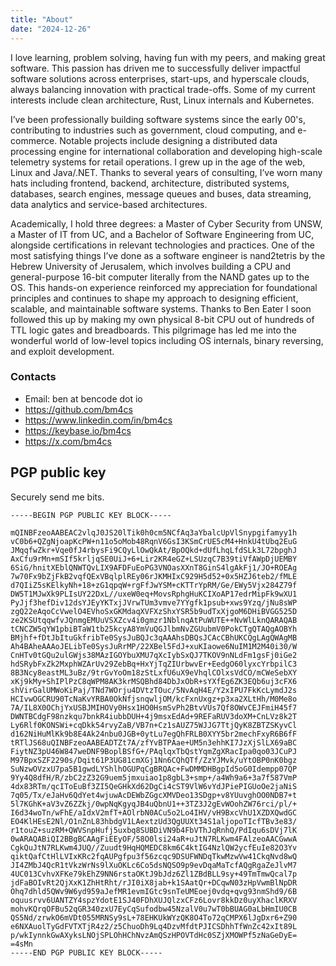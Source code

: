 ```yaml
---
title: "About"
date: "2024-12-26"
---
```


I love learning, problem solving, having fun with my peers, and making great software. This passion has driven me to successfully deliver impactful software solutions across enterprises, start-ups, and hyperscale clouds, always balancing innovation with practical trade-offs. Some of my current interests include clean architecture, Rust, Linux internals and Kubernetes.

I’ve been professionally building software systems since the early 00's, contributing to industries such as government, cloud computing, and e-commerce. Notable projects include designing a distributed data processing engine for international collaboration and developing high-scale telemetry systems for retail operations. I grew up in the age of the web, Linux and Java/.NET. Thanks to several years of consulting, I’ve worn many hats including frontend, backend, architecture, distributed systems, databases, search engines, message queues and buses, data streaming, data analytics and service-based architectures.

Academically, I hold three degrees: a Master of Cyber Security from UNSW, a Master of IT from UC, and a Bachelor of Software Engineering from UC, alongside certifications in relevant technologies and practices. One of the most satisfying things I’ve done as a software engineer is nand2tetris by the Hebrew University of Jerusalem, which involves building a CPU and general-purpose 16-bit computer literally from the NAND gates up to the OS. This hands-on experience reinforced my appreciation for foundational principles and continues to shape my approach to designing efficient, scalable, and maintainable software systems. Thanks to Ben Eater I soon followed this up by making my own physical 8-bit CPU out of hundreds of TTL logic gates and breadboards. This pilgrimage has led me into the wonderful world of low-level topics including OS internals, binary reversing, and exploit development.

### Contacts

- Email: ben at bencode dot io
- <https://github.com/bm4cs>
- <https://www.linkedin.com/in/bm4cs>
- <https://keybase.io/bm4cs>
- <https://x.com/bm4cs>

## PGP public key

Securely send me bits.

```
-----BEGIN PGP PUBLIC KEY BLOCK-----

mQINBFzeoAABEAC2vlqJ0JS20lTik0h0cm5NCfAq3aYbalcUpVlSnypgifamyy1h
vC0b6+QZgNjoapKcPW+n11o5oMob48RqnV6GsI3KSmCrUE5cM4+HnkU4tUbq2EuG
JMqqfwZkr+Vqe0fJ4rbysFi9CQyLlOwQkAt/BpOQkd+dUfLhqLfdSLk3L72bpghJ
AxCfu9rMn+mSIf5krljqSE0UiJ+6+Lir2KR4eGZ+LSUzqC7B39tiVfAWpDjUEMBY
6SiG/hnitXEblQNWTQvLIX9AFDFuEoPG3VNOasXXnT8GinS4lgAkFj1/JO+ROEAg
7w70Fx9bZjFkB2vqfQExVBqlplREy06rJKMHIxC929H5d52+0x5HZJ6teb2/fMLE
d7QIiZ5sKElkyNh+18+zG1qpqW+rgFfJwYSM+cKTTrYpRM/Ge/EWy5Vjx284Z79f
DW5T1MJwXk9PLIsUY22DxL//uxeW0eq+MovsRphgHuKCIXoAP17edrMipFk9wXU1
PyJjf3hefDiv12dsYJEyYKTxjJVrwTUm3vmve7YYgfk1psub+xws9Yzq/jNu8sWP
zgQ22eAqoCcVwelO4EVhoSxGKMdaqXVFXzShxYSR5b9udTxXjgoM6DHiBVGG525D
ze2KSUtqqwfvJQnmgEMUuVSXZcv4i0gmzr1NblnqAtPuWUTE++NvWlLknQARAQAB
tCNCZW5qYW1pbiBTaW1tb25kcyA8YmVuQGJlbmNvZGUubmV0PokCTgQTAQgAOBYh
BMjhf+fDtJbItuGkfribTe0SysJuBQJc3qAAAhsDBQsJCAcCBhUKCQgLAgQWAgMB
Ah4BAheAAAoJELibTe0SysJuRrMP/22XBel5FdJ+xuKIaowe6NuIM1M2M40i30/W
CnHTv0tGQu2ulGWjs38MAzIGOYbuXMU7qXcIybSxQJ7TKOV9nNLdFm1gsFj0iGe2
hdSRybFxZk2MxphWZArUv29ZebBq+HxYjTqZIUrbwvEr+EedgO60lyxcYrbpilC3
8B3Ncy8eastML3uBz/9trGvYoOm18zStLxfU6uX9eVhqlCOlxsVdCO/mCWeSebXY
xKj9kMy+ShIPlPzC8qWPM8AK3krMSQBhd84DbJxObR+sYXfEg6ZK3EQb6uj3cFX6
shVirGalUMWoKiPaj/TNd7WOrju4DVtzTOuc/5NvAqH4E/Y2xIPU7FkKcLymdJ2s
HCIvwOGCRU90TcNaKvYRBA0OkNfjsnqwljOM/kcFxnUxgz+p3xa2XLtHh/M0Me8o
7A/IL8X0OChjYxUSBJMIHOVy0Hsx1HO0HsmSvPh2BtvVUs7Qf8OWvCEJFmiH45f7
DWNTBCdgF98nzkqu7bnkR4iubbDUH+4j9msxEdAd+9REFaRUV3doXM+CnLVz8k2T
Ly6Rlf0KONSWi+cqDkk54rvyZaB/VB7n+Cz1sAUZ75WJJG7TtjQyK8ZBTZSKyvCl
d162NiHuMlKk9b8E4Ak24nbu0JGB+0ytLu7egQhFRLB0XYY5br2mechFxyR6B6fF
tRTlJS68uQINBFzeoAABEADTZt7A/zfYvBTPAae+UM5n3ehhKI7JzXjSlLX69aBC
FiytNZ3pU46W847weDNF9BoplBSfG+/PAqlqxTbQstYqmZgXRacIpa0qo03JCuPJ
M97BpxSZF2290s/Dqit61P3UG81cmXGj1Nn6CQhQTf/ZzYJMvk/uYtOBP0nK0bgz
SuNzwOVzxU7pa5B1gwdLYShlhOGUPqCgBRQAc+FwDMMDHBgpId5oG0Idempp07QP
9Yy4Q8dfH/R/zbC2zZ32G9uem5jmxuiao1p8gbL3+smp+/a4Wh9a6+3a7f587VmP
4dx83RTm/qcIToEuBf3ZI5QeGHkXd62DgCi4cST9VlW6vYdJPiePIGUoOe2jaNiS
7q05/Tx/eJaHv6QdYet4wjuwAcDEWbZGgcXMVDeo13SDgp+v8YUuvghOO0NDB7+t
5l7KGhK+aV3vZ6ZZkj/0wpNqKgyqJB4uQbnU1++3TZ3J2gEvWOohZW76rci/pl/+
I6d34woTn/wFhE/aIdxV2mfT+AOlrbN0ACu5o2Lo4IHV/vH9BxcVhU1XZDXQwdGC
EO4KlHEsE2Nl/O1nZnL83hbdgV1LAextzUd3QgUUXt34S1aljopoTIcfTBv3e83/
r1touZ+suzRM+QWVSnpHufj5uxbq8SUBDiVN9b4FbVThJqRnhQ/PdIqu6sDVj7lK
0wARAQABiQI2BBgBCAAgFiEEyOF/58O0lsi24aR+uJtN7RLKwm4FAlzeoAACGwwA
CgkQuJtN7RLKwm4JUQ//Zuudt9HqHQMEDC8km6C4ktIG4NzlQW2ycfEuIe82O3Yv
qiktQafCtHlLVIxKRc2fqAUPgfpu3f56zcqc9DSUFWNDqTkwMzwVw41CkqNvd8wQ
JI4ZMbJ4QcR1tVkzWrNs9lXuOKLc6Co5dsNQSO9p9evDqaMaTcfAQgRgaZeJlvM7
4UC013CvhvXFKe79kEhZ9NN6rstaOKtJ9bJdz6Zl1ZBdBLL9sy+49TmTmwQcal7p
jdFaBOIvRt2QjXxK1ZhHtRht/rJI0iX8jab+k1SAatQr+DCqwN03zHpVwmBlNpDR
Ohq7dhld5QWv9W6yd959aJefMR1evmIGtc9snTeUMEoej0vdq+qvg93nmShd9/6B
oquusrvv6UANTZY4spzYdotE1SJ40FDhXUJQlzxCFz6Lovr8kkDz0uyXhaclKRXV
mohvKQrqOFBu52qGR340zxU7EyCqSufodbw45NzalV0u7wT0bBUAG0aLbHmIU0CB
QS5Nd/zrwkO6mVDt055MRNSy9sL+78EHKUkWYzQK8O4To72qCMPX6lJgDxr6+Z90
e6NXAuolTyGdFVTXTjR4z2/z5ChuoDh9Lq4DzvMfdtPJICSDhhTfWnZc42xIt89L
p/wkIynnkGwAXyksLNOjSPLOhHChNvzAmQSzHPOVTdHc0SZjXMOWPf5zNaGeDyE=
=4sMn
-----END PGP PUBLIC KEY BLOCK-----
```
